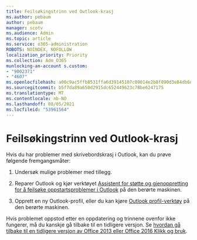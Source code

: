```yaml
---
title: Feilsøkingstrinn ved Outlook-krasj
ms.author: pebaum
author: pebaum
manager: scotv
ms.audience: Admin
ms.topic: article
ms.service: o365-administration
ROBOTS: NOINDEX, NOFOLLOW
localization_priority: Priority
ms.collection: Adm_O365
munlocking-an-account s.custom:
- "9002371"
- "4607"
ms.openlocfilehash: a00c9ac5ffb8531ffa6d39145107c09014e2b8f890d3e84db6d60fe74f7d5464
ms.sourcegitcommit: b5f7da89a650d2915dc652449623c78be6247175
ms.translationtype: MT
ms.contentlocale: nb-NO
ms.lasthandoff: 08/05/2021
ms.locfileid: "53961564"
---
```

# <a name="outlook-crash-troubleshooting-steps"></a>Feilsøkingstrinn ved Outlook-krasj

Hvis du har problemer med skrivebordskrasj i Outlook, kan du prøve følgende fremgangsmåter:

1. Undersøk mulige problemer med tillegg.

2. Reparer Outlook og kjør verktøyet [Assistent for støtte og gjenoppretting for å feilsøke oppstartsproblemer i Outlook](https://aka.ms/SaRA-OutlookWontStart) på den berørte maskinen.

3. Opprett en ny Outlook-profil, eller du kan kjøre [Outlook profil-verktøy](https://aka.ms/SaRA-OutlookSetupProfile) på den berørte maskinen.

Hvis problemet oppstod etter en oppdatering og trinnene ovenfor ikke fungerer, må du kanskje gå tilbake til en tidligere versjon.  Se [hvordan gå tilbake til en tidligere versjon av Office 2013 eller Office 2016 Klikk og bruk](https://support.microsoft.com/help/2770432).
